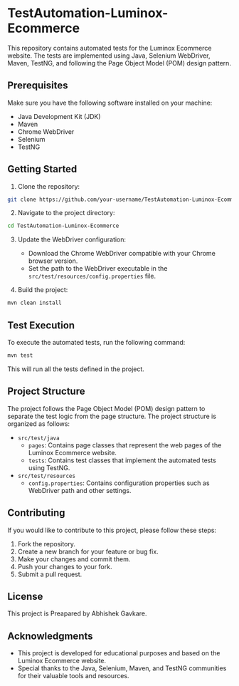 # TestAutomation-Luminox-Ecommerce

This repository contains automated tests for the Luminox Ecommerce website. The tests are implemented using Java, Selenium WebDriver, Maven, TestNG, and following the Page Object Model (POM) design pattern.

## Prerequisites

Make sure you have the following software installed on your machine:

- Java Development Kit (JDK)
- Maven
- Chrome WebDriver
- Selenium
- TestNG

## Getting Started

1. Clone the repository:

```bash
git clone https://github.com/your-username/TestAutomation-Luminox-Ecommerce.git
```

2. Navigate to the project directory:

```bash
cd TestAutomation-Luminox-Ecommerce
```

3. Update the WebDriver configuration:

   - Download the Chrome WebDriver compatible with your Chrome browser version.
   - Set the path to the WebDriver executable in the `src/test/resources/config.properties` file.

4. Build the project:

```bash
mvn clean install
```

## Test Execution

To execute the automated tests, run the following command:

```bash
mvn test
```

This will run all the tests defined in the project.

## Project Structure

The project follows the Page Object Model (POM) design pattern to separate the test logic from the page structure. The project structure is organized as follows:

- `src/test/java`
  - `pages`: Contains page classes that represent the web pages of the Luminox Ecommerce website.
  - `tests`: Contains test classes that implement the automated tests using TestNG.
- `src/test/resources`
  - `config.properties`: Contains configuration properties such as WebDriver path and other settings.

## Contributing

If you would like to contribute to this project, please follow these steps:

1. Fork the repository.
2. Create a new branch for your feature or bug fix.
3. Make your changes and commit them.
4. Push your changes to your fork.
5. Submit a pull request.

## License

This project is Preapared by Abhishek Gavkare.

## Acknowledgments

- This project is developed for educational purposes and based on the Luminox Ecommerce website.
- Special thanks to the Java, Selenium, Maven, and TestNG communities for their valuable tools and resources.
